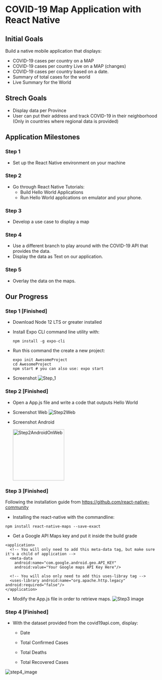 # COVID-19 Map Application with React Native
## Initial Goals
Build a native mobile application that displays:
* COVID-19 cases per country on a MAP
* COVID-19 cases per country Live on a MAP (changes)
* COVID-19 cases per country based on a date.
* Summary of total cases for the world
* Live Summary for the World
## Strech Goals
* Display data per Province
* User can put their address and track COVID-19 in their neighborhood (Only in countries where regional data is provided)
## Application Milestones
### Step 1
* Set up the React Native environment on your machine
### Step 2
* Go through React Native Tutorials:
  * Build Hello World Applications
  * Run Hello World applications on emulator and your phone.
### Step 3
* Develop a use case to display a map
### Step 4 
* Use a different branch to play around with the COVID-19 API that provides the data.
* Display the data as Text on our application.
### Step 5
* Overlay the data on the maps.
## Our Progress
### Step 1 [Finished]
* Download Node 12 LTS or greater installed
* Install Expo CLI command line utility with:

  ``` 
  npm install -g expo-cli 
  ```

* Run this command the create a new project:

  ``` 
  expo init AwesomeProject
  cd AwesomeProject
  npm start # you can also use: expo start 
  ```
* Screenshot
 ![Step_1](https://user-images.githubusercontent.com/55101879/79078937-c26ea500-7cd9-11ea-851a-a0169dd839bd.png)

### Step 2 [Finished]
* Open a App.js file and write a code that outputs Hello World
* Screenshot Web
 ![Step2Web](https://user-images.githubusercontent.com/55101879/79079168-7d4b7280-7cdb-11ea-9243-320961710c48.png)
* Screenshot Android

  <img width="162" alt="Step2AndroidOnWeb" src="https://user-images.githubusercontent.com/55101879/79080638-a7556280-7ce4-11ea-88c5-de5f166be978.png">

### Step 3 [Finished]
Following the installation guide from https://github.com/react-native-community
* Installing the react-native with the commandline:

 ```
 npm install react-native-maps --save-exact
 ```
* Get a Google API Maps key and put it inside the build grade
 ```
 <application>
   <!-- You will only need to add this meta-data tag, but make sure it's a child of application -->
   <meta-data
     android:name="com.google.android.geo.API_KEY"
     android:value="Your Google maps API Key Here"/>
  
   <!-- You will also only need to add this uses-libray tag -->
   <uses-library android:name="org.apache.http.legacy" android:required="false"/>
</application>
 ```
* Modify the App.js file in order to retrieve maps. 
![Step3 image](https://user-images.githubusercontent.com/55101879/80293556-818d7c00-872e-11ea-82d8-8d5b41931441.png)

### Step 4 [Finished]
* With the dataset provided from the covid19api.com, display:
  * Date
  
  * Total Confirmed Cases
  
  * Total Deaths
  
  * Total Recovered Cases
  
![step4_image](https://user-images.githubusercontent.com/55101879/80294714-66743980-8739-11ea-9197-89be0c739f8d.png)

